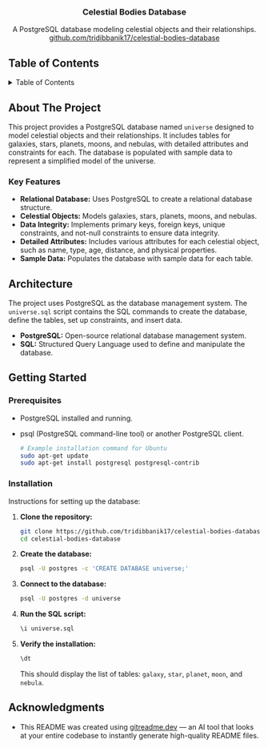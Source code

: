 <div align="center">

<h3 align="center">Celestial Bodies Database</h3>

  <p align="center">
    A PostgreSQL database modeling celestial objects and their relationships.
    <br />
     <a href="https://github.com/tridibbanik17/celestial-bodies-database">github.com/tridibbanik17/celestial-bodies-database</a>
  </p>
</div>


## Table of Contents

<details>
  <summary>Table of Contents</summary>
  <ol>
    <li>
      <a href="#about-the-project">About The Project</a>
      <ul>
        <li><a href="#key-features">Key Features</a></li>
      </ul>
    </li>
    <li><a href="#architecture">Architecture</a></li>
    <li>
      <a href="#getting-started">Getting Started</a>
      <ul>
        <li><a href="#prerequisites">Prerequisites</a></li>
        <li><a href="#installation">Installation</a></li>
      </ul>
    </li>
    <li><a href="#acknowledgments">Acknowledgments</a></li>
  </ol>
</details>

## About The Project

This project provides a PostgreSQL database named `universe` designed to model celestial objects and their relationships. It includes tables for galaxies, stars, planets, moons, and nebulas, with detailed attributes and constraints for each. The database is populated with sample data to represent a simplified model of the universe.

### Key Features

- **Relational Database:** Uses PostgreSQL to create a relational database structure.
- **Celestial Objects:** Models galaxies, stars, planets, moons, and nebulas.
- **Data Integrity:** Implements primary keys, foreign keys, unique constraints, and not-null constraints to ensure data integrity.
- **Detailed Attributes:** Includes various attributes for each celestial object, such as name, type, age, distance, and physical properties.
- **Sample Data:** Populates the database with sample data for each table.

## Architecture

The project uses PostgreSQL as the database management system. The `universe.sql` script contains the SQL commands to create the database, define the tables, set up constraints, and insert data.

- **PostgreSQL:** Open-source relational database management system.
- **SQL:** Structured Query Language used to define and manipulate the database.

## Getting Started

### Prerequisites

- PostgreSQL installed and running.
- psql (PostgreSQL command-line tool) or another PostgreSQL client.

  ```sh
  # Example installation command for Ubuntu
  sudo apt-get update
  sudo apt-get install postgresql postgresql-contrib
  ```

### Installation

Instructions for setting up the database:

1.  **Clone the repository:**

    ```sh
    git clone https://github.com/tridibbanik17/celestial-bodies-database.git
    cd celestial-bodies-database
    ```

2.  **Create the database:**

    ```sh
    psql -U postgres -c 'CREATE DATABASE universe;'
    ```

3.  **Connect to the database:**

    ```sh
    psql -U postgres -d universe
    ```

4.  **Run the SQL script:**

    ```sh
    \i universe.sql
    ```

5.  **Verify the installation:**

    ```sh
    \dt
    ```

    This should display the list of tables: `galaxy`, `star`, `planet`, `moon`, and `nebula`.

## Acknowledgments

- This README was created using [gitreadme.dev](https://gitreadme.dev) — an AI tool that looks at your entire codebase to instantly generate high-quality README files.
